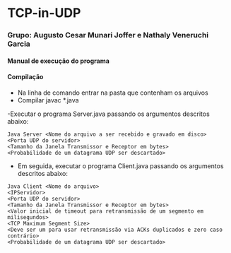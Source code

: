 # TCP-in-UDP

### Grupo: Augusto Cesar Munari Joffer e Nathaly Veneruchi Garcia

#### Manual de execução do programa

#### Compilação 
- Na linha de comando entrar na pasta que contenham os arquivos
- Compilar javac *.java

-Executar o programa Server.java passando os argumentos descritos abaixo:
```
Java Server <Nome do arquivo a ser recebido e gravado em disco> 
<Porta UDP do servidor> 
<Tamanho da Janela Transmissor e Receptor em bytes> 
<Probabilidade de um datagrama UDP ser descartado>
```
- Em seguida, executar o programa Client.java passando os argumentos descritos abaixo:
```
Java Client <Nome do arquivo> 
<IPServidor> 
<Porta UDP do servidor> 
<Tamanho da Janela Transmissor e Receptor em bytes> 
<Valor inicial de timeout para retransmissão de um segmento em milisegundos> 
<TCP Maximum Segment Size>
<Deve ser um para usar retransmissão via ACKs duplicados e zero caso contrário> 
<Probabilidade de um datagrama UDP ser descartado>
```
